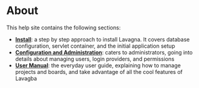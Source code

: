# About

This help site contains the following sections:

* **<a href="{{relativeRootPath}}/02-install.html">Install</a>**: a step by step approach to install Lavagna. It covers database configuration, servlet container, and the initial application setup
* **<a href="{{relativeRootPath}}/03-configuration-and-administration.html">Configuration and Administration</a>**: caters to administrators, going into details about managing users, login providers, and permissions
* **<a href="{{relativeRootPath}}/04-user-manual.html">User Manual</a>**: the everyday user guide, explaining how to manage projects and boards, and take advantage of all the cool features of Lavagba